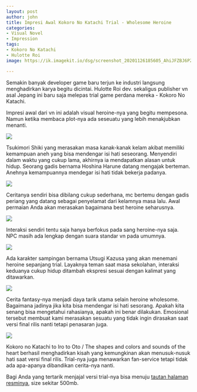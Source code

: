 ```yaml
---
layout: post
author: john
title: Impresi Awal Kokoro No Katachi Trial - Wholesome Heroine
categories:
- Visual Novel
- Impression
tags:
- Kokoro No Katachi
- Hulotte Roi
image: https://ik.imagekit.io/dsg/screenshot_20201126185605_AhiJFZBJ6PZv.jpg

---
```

Semakin banyak developer game baru terjun ke industri langsung menghadirkan karya begitu dicintai. Hulotte Roi dev. sekaligus publisher vn asal Jepang ini baru saja melepas trial game perdana mereka - Kokoro No Katachi.

Impresi awal dari vn ini adalah visual heroine-nya yang begitu mempesona. Namun ketika membaca plot-nya ada seseuatu yang lebih menakjubkan menanti.

![](https://ik.imagekit.io/dsg/screenshot_20201126172426_gGKS8KC23OB.png)

Tsukimori Shiki yang merasakan masa kanak-kanak kelam akibat memiliki kemampuan aneh yang bisa mendengar isi hati seseorang. Menyendiri dalam waktu yang cukup lama, akhirnya ia mendapatkan alasan untuk hidup. Seorang gadis bernama Hoshina Harune datang mengajak berteman. Anehnya kemampuannya mendegar isi hati tidak bekerja padanya.

![](https://ik.imagekit.io/dsg/screenshot_20201126173135_YfxKC6kaV0Hr.jpg)

Ceritanya sendiri bisa dibilang cukup sederhana, mc bertemu dengan gadis periang yang datang sebagai penyelamat dari kelamnya masa lalu. Awal permaian Anda akan merasakan bagaimana best heroine seharusnya.

![](https://ik.imagekit.io/dsg/screenshot_20201126174744_hkwHzQx3bxdO.jpg)

Interaksi sendiri tentu saja hanya berfokus pada sang heroine-nya saja. NPC masih ada lengkap dengan suara standar vn pada umumnya.

![](https://ik.imagekit.io/dsg/screenshot_20201126175038_Yr9F8G54eB8.jpg)

Ada karakter sampingan bernama Utsugi Kazusa yang akan menemani heroine sepanjang trial. Layaknya teman saat masa sekolahan, interaksi keduanya cukup hidup ditambah ekspresi sesuai dengan kalimat yang ditawarkan.

![](https://ik.imagekit.io/dsg/screenshot_20201126183958_rnKnMeYMyup.jpg)

Cerita fantasy-nya menjadi daya tarik utama selain heroine wholesome. Bagaimana jadinya jika kita bisa mendengar isi hati sesorang. Apakah kita senang bisa mengetahui rahasianya, apakah ini benar dilakukan. Emosional tersebut membuat kami merasakan sesuatu yang tidak ingin dirasakan saat versi final rilis nanti tetapi penasaran juga.

![](https://ik.imagekit.io/dsg/screenshot_20201126192249_Cbrq-IZperAI.jpg)

Kokoro no Katachi to Iro to Oto / The shapes and colors and sounds of the heart berhasil menghadirkan kisah yang kemungkinan akan menusuk-nusuk hati saat versi final rilis. Trial-nya juga menawarkan fan-service tetapi tidak ada apa-apanya dibandikan cerita-nya nanti.

Bagi Anda yang tertarik menjajal versi trial-nya bisa menuju [tautan halaman resminya](), size sekitar 500mb.
